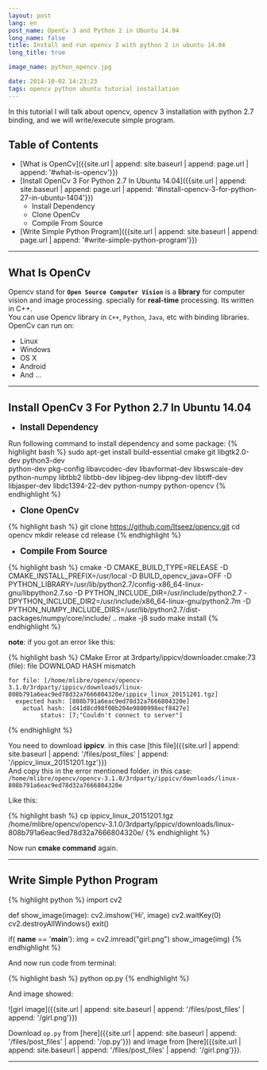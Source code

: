 ```yaml
---
layout: post
lang: en
post_name: OpenCv 3 and Python 2 in Ubuntu 14.04
long_name: false
title: Install and run opencv 3 with python 2 in ubuntu 14.04
long_title: true

image_name: python_opencv.jpg

date: 2014-10-02 14:23:23
tags: opencv python ubuntu tutorial installation
---
```

In this tutorial I will talk about opencv, opencv 3 installation with python 2.7 binding, and we will write/execute simple program.

## Table of Contents
+ [What is OpenCv]({{site.url | append: site.baseurl | append: page.url | append: '#what-is-opencv'}})
+ [Install OpenCv 3 For Python 2.7 In Ubuntu 14.04]({{site.url | append: site.baseurl | append: page.url | append: '#install-opencv-3-for-python-27-in-ubuntu-1404'}})
    + Install Dependency
    + Clone OpenCv
    + Compile From Source
+ [Write Simple Python Program]({{site.url | append: site.baseurl | append: page.url | append: '#write-simple-python-program'}})
<!--more-->

---
<p></p>

## What Is OpenCv
Opencv stand for **`Open Source Computer Vision`** is a **library** for computer vision and image processing. specially for **real-time** processing.  Its written in C++.  
You can use Opencv library in `C++`, `Python`, `Java`, etc with binding libraries.  
OpenCv can run on:

+ Linux
+ Windows
+ OS X
+ Android
+ And ...

---
<p></p>

## Install OpenCv 3 For Python 2.7 In Ubuntu 14.04
+ <big>**Install Dependency**</big>

Run following command to install dependency and some package:
{% highlight bash %}
sudo apt-get install build-essential cmake git libgtk2.0-dev python3-dev \
python-dev pkg-config libavcodec-dev libavformat-dev libswscale-dev \
python-numpy libtbb2 libtbb-dev libjpeg-dev libpng-dev libtiff-dev \
libjasper-dev libdc1394-22-dev python-numpy python-opencv
{% endhighlight %}

+ <big>**Clone OpenCv**</big>

{% highlight bash %}
git clone https://github.com/Itseez/opencv.git
cd opencv
mkdir release
cd release
{% endhighlight %}

+ <big>**Compile From Source**</big>

{% highlight bash %}
cmake -D CMAKE_BUILD_TYPE=RELEASE -D CMAKE_INSTALL_PREFIX=/usr/local -D BUILD_opencv_java=OFF -D PYTHON_LIBRARY=/usr/lib/python2.7/config-x86_64-linux-gnu/libpython2.7.so -D PYTHON_INCLUDE_DIR=/usr/include/python2.7 -DPYTHON_INCLUDE_DIR2=/usr/include/x86_64-linux-gnu/python2.7m -D PYTHON_NUMPY_INCLUDE_DIRS=/usr/lib/python2.7/dist-packages/numpy/core/include/ ..
make -j8
sudo make install
{% endhighlight %}

**note**: if you got an error like this:

{% highlight bash %}
CMake Error at 3rdparty/ippicv/downloader.cmake:73 (file):
  file DOWNLOAD HASH mismatch

    for file: [/home/mlibre/opencv/opencv-3.1.0/3rdparty/ippicv/downloads/linux-808b791a6eac9ed78d32a7666804320e/ippicv_linux_20151201.tgz]
      expected hash: [808b791a6eac9ed78d32a7666804320e]
        actual hash: [d41d8cd98f00b204e9800998ecf8427e]
             status: [7;"Couldn't connect to server"]
{% endhighlight %}

You need to download **ippicv**. in this case [this file]({{site.url | append: site.baseurl | append: '/files/post_files' | append: '/ippicv_linux_20151201.tgz'}})  
And copy this in the error mentioned folder. in this case:  
`/home/mlibre/opencv/opencv-3.1.0/3rdparty/ippicv/downloads/linux-808b791a6eac9ed78d32a7666804320e`

Like this:

{% highlight bash %}
cp ippicv_linux_20151201.tgz /home/mlibre/opencv/opencv-3.1.0/3rdparty/ippicv/downloads/linux-808b791a6eac9ed78d32a7666804320e/
{% endhighlight %}

Now run **cmake command** again.

---
<p></p>

## Write Simple Python Program

{% highlight python %}
import cv2

def show_image(image):
    cv2.imshow('Hi', image)
    cv2.waitKey(0)
    cv2.destroyAllWindows()
    exit()

if( __name__ == '__main__'):
    img = cv2.imread("girl.png")
    show_image(img)
{% endhighlight %}

And now run code from terminal:

{% highlight bash %}
python op.py
{% endhighlight %}

And image showed:

![girl image]({{site.url | append: site.baseurl | append: '/files/post_files' | append: '/girl.png'}})

Download `op.py` from [here]({{site.url | append: site.baseurl | append: '/files/post_files' | append: '/op.py'}}) and image from [here]({{site.url | append: site.baseurl | append: '/files/post_files' | append: '/girl.png'}}).

---
